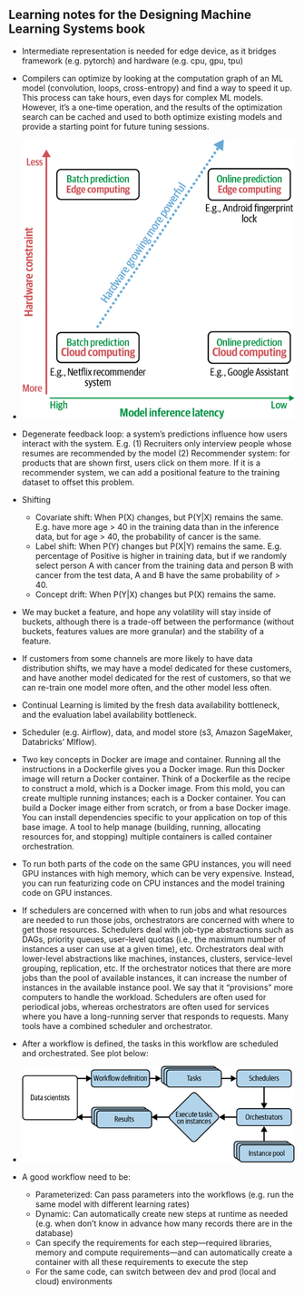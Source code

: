 ## Learning notes for the Designing Machine Learning Systems book

- Intermediate representation is needed for edge device, as it bridges framework (e.g. pytorch) and hardware (e.g. cpu, gpu, tpu)

- Compilers can optimize by looking at the computation graph of an ML model (convolution, loops, cross-entropy) and find a way to speed it up.  This process can take hours, even days for complex ML models. However, it’s a one-time operation, and the results of the optimization search can be cached and used to both optimize existing models and provide a starting point for future tuning sessions. 

- <img src="image/batch_vs_edge.png" width="700"/>

- Degenerate feedback loop: a system’s predictions influence how users interact with the system. E.g. (1) Recruiters only interview people whose resumes are recommended by the model (2) Recommender system: for products that are shown first, users click on them more. 
If it is a recommender system, we can add a positional feature to the training dataset to offset this problem.

- Shifting
    - Covariate shift: When P(X) changes, but P(Y|X) remains the same. E.g. have more age > 40 in the training data than in the inference data, but for age > 40, the probability of cancer is the same.
    - Label shift: When P(Y) changes but P(X|Y) remains the same. E.g. percentage of Positive is higher in training data, but if we randomly select person A with cancer from the training data and person B with cancer from the test data, A and B have the same probability of > 40.
    - Concept drift: When P(Y|X) changes but P(X) remains the same.

- We may bucket a feature, and hope any volatility will stay inside of buckets, although there is a trade-off between the performance (without buckets, features values are more granular) and the stability of a feature.

- If customers from some channels are more likely to have data distribution shifts, we may have a model dedicated for these customers, and have another model dedicated for the rest of customers, so that we can re-train one model more often, and the other model less often.

- Continual Learning is limited by the fresh data availability bottleneck, and the evaluation label availability bottleneck.

- Scheduler (e.g. Airflow), data, and model store (s3, Amazon SageMaker, Databricks’ Mlflow).

- Two key concepts in Docker are image and container. Running all the instructions in a Dockerfile gives you a Docker image. Run this Docker image will return a Docker container. Think of a Dockerfile as the recipe to construct a mold, which is a Docker image. From this mold, you can create multiple running instances; each is a Docker container. You can build a Docker image either from scratch, or from a base Docker image. You can install dependencies specific to your application on top of this base image. A tool to help manage (building, running, allocating resources for, and stopping) multiple containers is called container orchestration.

- To run both parts of the code on the same GPU instances, you will need GPU instances with high memory, which can be very expensive. Instead, you can run featurizing code on CPU instances and the model training code on GPU instances.

- If schedulers are concerned with when to run jobs and what resources are needed to run those jobs, orchestrators are concerned with where to get those resources. Schedulers deal with job-type abstractions such as DAGs, priority queues, user-level quotas (i.e., the maximum number of instances a user can use at a given time), etc. Orchestrators deal with lower-level abstractions like machines, instances, clusters, service-level grouping, replication, etc. If the orchestrator notices that there are more jobs than the pool of available instances, it can increase the number of instances in the available instance pool. We say that it “provisions” more computers to handle the workload. Schedulers are often used for periodical jobs, whereas orchestrators are often used for services where you have a long-running server that responds to requests. Many tools have a combined scheduler and orchestrator.

- After a workflow is defined, the tasks in this workflow are scheduled and orchestrated. See plot below:

- <img src="image/inference_workflow.png" width="700"/>

- A good workflow need to be:
    - Parameterized: Can pass parameters into the workflows (e.g. run the same model with different learning rates)
    - Dynamic: Can automatically create new steps at runtime as needed (e.g. when don’t know in advance how many records there are in the database)
    - Can specify the requirements for each step—required libraries, memory and compute requirements—and can automatically create a container with all these requirements to execute the step
    - For the same code, can switch between dev and prod (local and cloud) environments
